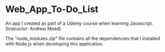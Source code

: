 # Web_App_To-Do_List
An app I created as part of a Udemy course when learning Javascript. (Instructor: Andrew Mead)

The "node_modules.zip" file contains all the dependencies that I installed with Node.js when developing this application.
